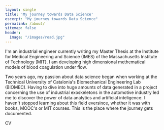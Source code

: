 ```yaml
---
layout: single
title: 'My journey towards Data Science'
escerpt: "My journey towards Data Science"
permalink: /about/
sitemap: false
header:
  image: "/images/road.jpg"
---
```


I'm an industrial engineer currently writing my Master Thesis at the Institute for Medical Engineering and Science (IMES) of the Massachusetts Institute of Technology (MIT). I am developing high dimensional methematical models of blood coagulation under flow. 

Two years ago, my passion about data science began when working at the Technical University of Catalonia's Biomechanical Engineering Lab (BIOMEC). Having to dive into huge amounts of data generated in a project concerning the use of industrial exoskeletons in the automotive industry led me to discover the power of data analytics and artificial inteligence. I haven't stopped learning about this field eversince, whether it was with books, MOOC's or MIT courses. This is the place where the journey gets documented.

CV
